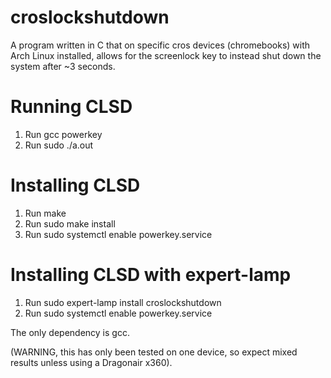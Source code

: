 # croslockshutdown
A program written in C that on specific cros devices (chromebooks) with Arch Linux installed, allows for the screenlock key to instead shut down the system after ~3 seconds.

# Running CLSD
1. Run gcc powerkey
2. Run sudo ./a.out

# Installing CLSD
1. Run make
2. Run sudo make install
3. Run sudo systemctl enable powerkey.service

# Installing CLSD with expert-lamp
1. Run sudo expert-lamp install croslockshutdown
2. Run sudo systemctl enable powerkey.service

The only dependency is gcc. 

(WARNING, this has only been tested on one device, so expect mixed results unless using a Dragonair x360).
